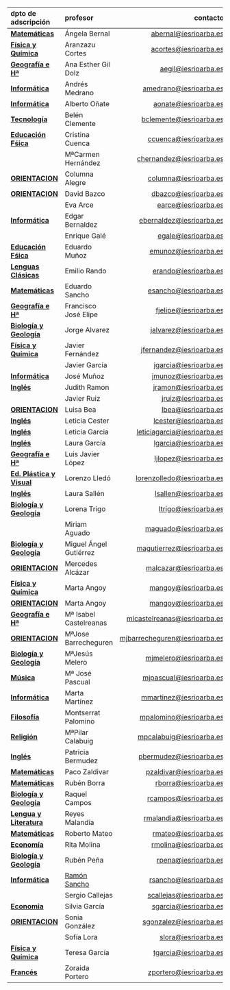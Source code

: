 <!-- TITLE: Profesores-->
<!-- SUBTITLE: Claustro docente del IES Rio Arba -->

|dpto de adscripción                  |profesor							 |contacto                 |
|:------------------------------------|:---------------------|------------------------:|
|**[Matemáticas](/departamento/matematicas)**                       |	Ángela Bernal	|abernal@iesrioarba.es	|
|**[Física y Química](/departamento/fisica-quimica)**       |Aranzazu Cortes       |acortes@iesrioarba.es|
|**[Geografía e Hª](/departamento/geografia-e-historia)**                       |	Ana Esther Gil Dolz	|aegil@iesrioarba.es|	
|**[Informática](/departamento/informatica)**                       |	Andrés Medrano	|amedrano@iesrioarba.es	|
|**[Informática](/departamento/informatica)**                       |	Alberto Oñate	|aonate@iesrioarba.es	|
|**[Tecnología](/departamento/tecnologia)**                 |Belén Clemente	       |bclemente@iesrioarba.es|
|**[Educación Fśica](/departamento/educacion-fisica)**                       |	Cristina Cuenca	|ccuenca@iesrioarba.es	|
|**[](/departamento/)**                       |	MªCarmen Hernández	|chernandez@iesrioarba.es	|
|**[ORIENTACION](/orientacion)**                       |	Columna Alegre|	columna@iesrioarba.es	
|**[ORIENTACION](/orientacion)**                       |	David Bazco	|dbazco@iesrioarba.es	
|**[](/departamento/)**                       |	Eva Arce	|earce@iesrioarba.es	|
|**[Informática](/departamento/informatica)**                      |	Edgar Bernaldez	|ebernaldez@iesrioarba.es	|
|**[](/departamento/)**                       |	Enrique Galé|	egale@iesrioarba.es	|
|**[Educación Fśica](/departamento/educacion-fisica)**     |Eduardo Muñoz         |emunoz@iesrioarba.es|
|**[Lenguas Clásicas](/departamento/clasicas)**             |Emilio Rando	         |erando@iesrioarba.es|
|**[Matemáticas](/departamento/matematicas)**               |Eduardo Sancho	       |esancho@iesrioarba.es|
|**[Geografía e Hª](/departamento/geografia-e-historia)**                       |	Francisco José Elipe|	fjelipe@iesrioarba.es	|
|**[Biología y Geología](/departamento/biologia-geologia)**                       |	Jorge Alvarez	|jalvarez@iesrioarba.es	|
|**[Física y Química](/departamento/fisica-quimica)**                       |	Javier Fernández	|jfernandez@iesrioarba.es	|
|**[](/departamento/)**                       |	Javier García	|jgarcia@iesrioarba.es	|
|**[Informática](/departamento/informatica)**                       |	José Muñoz|	jmunoz@iesrioarba.es	|
|**[Inglés](/departamento/ingles)**                       |	Judith Ramon|	jramon@iesrioarba.es|	
|**[](/departamento/)**                       |	Javier Ruiz	|jruiz@iesrioarba.es|	
|**[ORIENTACION](/orientacion)**                       |	Luisa Bea	|lbea@iesrioarba.es	|
|**[Inglés](/departamento/ingles)**                       |	Leticia Cester	|lcester@iesrioarba.es	|
|**[Inglés](/departamento/ingles)**                         |Leticia Garcia	       |leticiagarcia@iesrioarba.es|
|**[Inglés](/departamento/ingles)**                       |	Laura García	|lgarcia@iesrioarba.es	|
|**[Geografía e Hª](/departamento/geografia-e-historia)**                       |	Luis Javier López	|ljlopez@iesrioarba.es	|
|**[Ed. Plástica y Visual](/departamento/plastica)**        |Lorenzo Lledó	       |lorenzolledo@iesrioarba.es|
|**[Inglés](/departamento/ingles)**                       |	Laura Sallén	|lsallen@iesrioarba.es	|
|**[Biología y Geología](/departamento/biologia-geologia)**                       |	Lorena Trigo	|ltrigo@iesrioarba.es	|
|**[](/departamento/)**                       |	Miriam Aguado	|maguado@iesrioarba.es	|
|**[Biología y Geología](/departamento/biologia-geologia)**                       |	Miguel Ángel Gutiérrez	|magutierrez@iesrioarba.es	|
|**[ORIENTACION](/orientacion)**                       |	Mercedes Alcázar	|malcazar@iesrioarba.es	|
|**[Física y Química](/departamento/fisica-quimica)**                       |	Marta Angoy	|mangoy@iesrioarba.es	|
|**[ORIENTACION](/orientacion)**                       |	Marta Angoy	|mangoy@iesrioarba.es	|
|**[Geografía e Hª](/departamento/geografia-e-historia)**   |Mª Isabel Castelreanas|micastelreanas@iesrioarba.es|
|**[ORIENTACION](/orientacion)**                       |	MªJose Barrecheguren	|mjbarrecheguren@iesrioarba.es	|
|**[Biología y Geología](/departamento/biologia-geologia)**                       |	MªJesús Melero	|mjmelero@iesrioarba.es	|
|**[Música](/departamento/musica)**                         |Mª José Pascual       |mjpascual@iesrioarba.es|
|**[Informática](/departamento/informatica)**                       |	Marta Martínez	|mmartinez@iesrioarba.es	|
|**[Filosofía](/departamento/filosofia)**                   |Montserrat Palomino	 |mpalomino@iesrioarba.es|
|**[Religión](/departamento/religion)**                       |	MªPilar Calabuig	|mpcalabuig@iesrioarba.es	|
|**[Inglés](/departamento/ingles)**                       |	Patricia Bermudez	|pbermudez@iesrioarba.es	|
|**[Matemáticas](/departamento/matematicas)** |		Paco Zaldivar	|pzaldivar@iesrioarba.es	|
|**[Matemáticas](/departamento/matematicas)**                       |	Rubén Borra	|rborra@iesrioarba.es	|
|**[Biología y Geología](/departamento/biologia-geologia)** |		Raquel Campos	|rcampos@iesrioarba.es	|
|**[Lengua y Literatura](/departamento/lengua-literatura)** |Reyes Malandía	       |rmalandia@iesrioarba.es|
|**[Matemáticas](/departamento/matematicas)** |		Roberto Mateo	|rmateo@iesrioarba.es	|
|**[Economía](/departamento/economia)**                     |Rita Molina	         |rmolina@iesrioarba.es|
|**[Biología y Geología](/departamento/biologia-geologia)** |Rubén Peña	           |rpena@iesrioarba.es  |
|**[Informática](/departamento/informatica)**               |[Ramón Sancho](/departamento/informatica/rsancho)	         |rsancho@iesrioarba.es|
|**[](/departamento/)** |		Sergio Callejas	|scallejas@iesrioarba.es	|
|**[Economia](/departamento/economia)**                       |	Silvia García	|sgarcia@iesrioarba.es	|
|**[ORIENTACION](/orientacion)**                       |	Sonia González|	sgonzalez@iesrioarba.es	|
|**[](/departamento/)**                       |	Sofía Lora	|slora@iesrioarba.es	|
|**[Física y Química](/departamento/fisica-quimica)**                       |	Teresa García|	tgarcia@iesrioarba.es	|
|**[Francés](/departamento/frances)**                       |Zoraida Portero	     |zportero@iesrioarba.es|